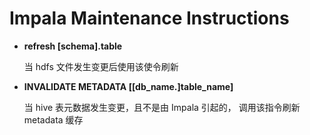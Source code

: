 # Impala Maintenance Instructions

* **refresh [schema].table**

    当 hdfs 文件发生变更后使用该使令刷新  
    
* **INVALIDATE METADATA [[db_name.]table_name]**
    
    当 hive 表元数据发生变更，且不是由 Impala 引起的， 调用该指令刷新 metadata 缓存